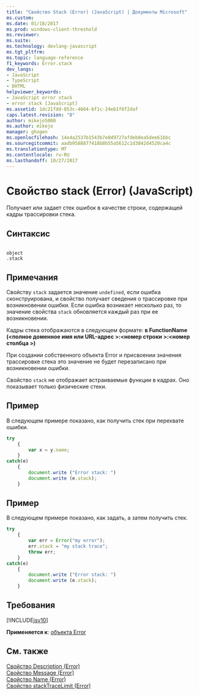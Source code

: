 ```yaml
---
title: "Свойство Stack (Error) (JavaScript) | Документы Microsoft"
ms.custom: 
ms.date: 01/18/2017
ms.prod: windows-client-threshold
ms.reviewer: 
ms.suite: 
ms.technology: devlang-javascript
ms.tgt_pltfrm: 
ms.topic: language-reference
f1_keywords: Error.stack
dev_langs:
- JavaScript
- TypeScript
- DHTML
helpviewer_keywords:
- JavaScript error stack
- error stack [JavaScript]
ms.assetid: 1dc21fdd-853c-4664-bf1c-24eb1f6f2daf
caps.latest.revision: "8"
author: mikejo5000
ms.author: mikejo
manager: ghogen
ms.openlocfilehash: 14e4a2537b1543b7e8d9727afdeb8ea5dee61bbc
ms.sourcegitcommit: aadb9588877418b8b55a5612c1d3842d4520ca4c
ms.translationtype: MT
ms.contentlocale: ru-RU
ms.lasthandoff: 10/27/2017
---
```

# <a name="stack-property-error-javascript"></a>Свойство stack (Error) (JavaScript)
Получает или задает стек ошибок в качестве строки, содержащей кадры трассировки стека.   
  
## <a name="syntax"></a>Синтаксис  
  
```  
  
object  
.stack   
```  
  
## <a name="remarks"></a>Примечания  
 Свойству `stack` задается значение `undefined`, если ошибка сконструирована, и свойство получает сведения о трассировке при возникновении ошибки. Если ошибка возникает несколько раз, то значение свойства `stack` обновляется каждый раз при ее возникновении.   
  
 Кадры стека отображаются в следующем формате: **в FunctionName (\<полное доменное имя или URL-адрес >:\<номер строки >:\<номер столбца >)**  
  
 При создании собственного объекта Error и присвоении значения трассировке стека это значение не будет перезаписано при возникновении ошибки.  
  
 Свойство `stack` не отображает встраиваемые функции в кадрах. Оно показывает только физические стеки.  
  
## <a name="example"></a>Пример  
 В следующем примере показано, как получить стек при перехвате ошибки.  
  
```JavaScript  
try  
    {  
        var x = y.name;  
    }  
catch(e)  
    {  
        document.write ("Error stack: ")  
        document.write (e.stack);  
    }  
```  
  
## <a name="example"></a>Пример  
 В следующем примере показано, как задать, а затем получить стек.  
  
```JavaScript  
try  
    {  
        var err = Error("my error");  
        err.stack = "my stack trace";  
        throw err;  
    }  
catch(e)  
    {  
        document.write ("Error stack: ")  
        document.write (e.stack);  
    }  
```  
  
## <a name="requirements"></a>Требования  
 [!INCLUDE[jsv10](../../javascript/reference/includes/jsv10-md.md)]  
  
 **Применяется к**: [объекта Error](../../javascript/reference/error-object-javascript.md)  
  
## <a name="see-also"></a>См. также  
 [Свойство Description (Error)](../../javascript/reference/description-property-error-javascript.md)   
 [Свойство Message (Error)](../../javascript/reference/message-property-error-javascript.md)   
 [Свойство Name (Error)](../../javascript/reference/name-property-error-javascript.md)   
 [Свойство stackTraceLimit (Error)](../../javascript/reference/stacktracelimit-property-error-javascript.md)